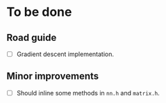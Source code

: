 # To be done
## Road guide
- [ ] Gradient descent implementation.
## Minor improvements
- [ ] Should inline some methods in `nn.h` and `matrix.h`.
